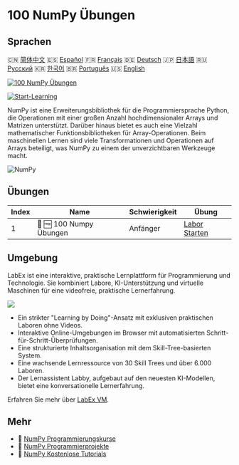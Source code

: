 # 100 NumPy Übungen

## Sprachen

🇨🇳 [简体中文](README_zh.md) 🇪🇸 [Español](README_es.md) 🇫🇷 [Français](README_fr.md) 🇩🇪 [Deutsch](README_de.md) 🇯🇵 [日本語](README_ja.md) 🇷🇺 [Русский](README_ru.md) 🇰🇷 [한국어](README_ko.md) 🇧🇷 [Português](README_pt.md) 🇺🇸 [English](README.md) 

[![100 NumPy Übungen](https://cover-creator.labex.io/100-numpy-exercises.png?lang=de)](https://labex.io/de/courses/100-numpy-exercises)

[![Start-Learning](https://img.shields.io/badge/Start-Learning-whitesmoke?style=for-the-badge)](https://labex.io/de/courses/100-numpy-exercises)

NumPy ist eine Erweiterungsbibliothek für die Programmiersprache Python, die Operationen mit einer großen Anzahl hochdimensionaler Arrays und Matrizen unterstützt. Darüber hinaus bietet es auch eine Vielzahl mathematischer Funktionsbibliotheken für Array-Operationen. Beim maschinellen Lernen sind viele Transformationen und Operationen auf Arrays beteiligt, was NumPy zu einem der unverzichtbaren Werkzeuge macht.

![NumPy](https://img.shields.io/badge/NumPy-whitesmoke?style=for-the-badge&logo=numpy)


## Übungen

|   Index | Name                    | Schwierigkeit   | Übung                                                                                          |
|---------|-------------------------|-----------------|------------------------------------------------------------------------------------------------|
|       1 | 📖 🆓 100 Numpy Übungen | Anfänger        | <a target='_blank' href='https://labex.io/de/labs/100-numpy-exercises-20746'>Labor Starten</a> |

## Umgebung

LabEx ist eine interaktive, praktische Lernplattform für Programmierung und Technologie. Sie kombiniert Labore, KI-Unterstützung und virtuelle Maschinen für eine videofreie, praktische Lernerfahrung.

![](https://tutorial-screenshot.getvm.io/images/vm-1725247253.png)

- Ein strikter "Learning by Doing"-Ansatz mit exklusiven praktischen Laboren ohne Videos.
- Interaktive Online-Umgebungen im Browser mit automatisierten Schritt-für-Schritt-Überprüfungen.
- Eine strukturierte Inhaltsorganisation mit dem Skill-Tree-basierten System.
- Eine wachsende Lernressource von 30 Skill Trees und über 6.000 Laboren.
- Der Lernassistent Labby, aufgebaut auf den neuesten KI-Modellen, bietet eine konversationelle Lernerfahrung.

Erfahren Sie mehr über [LabEx VM](https://support.labex.io/using-labex/virtual-machine).

## Mehr

- 🔗 [NumPy Programmierungskurse](https://github.com/labex-labs/awesome-programming-courses)
- 🔗 [NumPy Programmierprojekte](https://github.com/labex-labs/awesome-programming-projects)
- 🔗 [NumPy Kostenlose Tutorials](https://github.com/labex-labs/numpy-free-tutorials)


